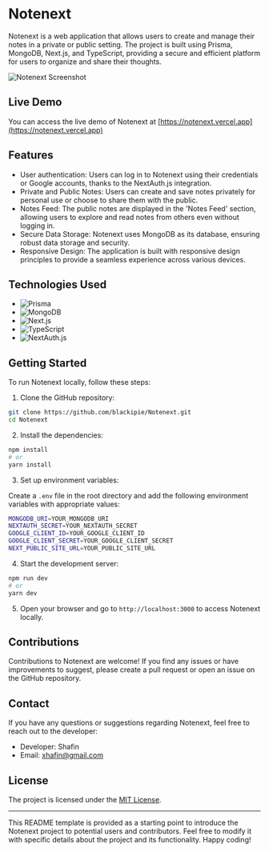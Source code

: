 # Notenext

Notenext is a web application that allows users to create and manage their notes in a private or public setting. The project is built using Prisma, MongoDB, Next.js, and TypeScript, providing a secure and efficient platform for users to organize and share their thoughts.

![Notenext Screenshot](https://notenext.vercel.app/logo.png)

## Live Demo

You can access the live demo of Notenext at [https://notenext.vercel.app](https://notenext.vercel.app)

## Features

- User authentication: Users can log in to Notenext using their credentials or Google accounts, thanks to the NextAuth.js integration.
- Private and Public Notes: Users can create and save notes privately for personal use or choose to share them with the public.
- Notes Feed: The public notes are displayed in the 'Notes Feed' section, allowing users to explore and read notes from others even without logging in.
- Secure Data Storage: Notenext uses MongoDB as its database, ensuring robust data storage and security.
- Responsive Design: The application is built with responsive design principles to provide a seamless experience across various devices.

## Technologies Used

- ![Prisma](https://img.shields.io/badge/-Prisma-2D3748?style=flat-square&logo=prisma&logoColor=white)
- ![MongoDB](https://img.shields.io/badge/-MongoDB-47A248?style=flat-square&logo=mongodb&logoColor=white)
- ![Next.js](https://img.shields.io/badge/-Next.js-000000?style=flat-square&logo=next.js&logoColor=white)
- ![TypeScript](https://img.shields.io/badge/-TypeScript-007ACC?style=flat-square&logo=typescript&logoColor=white)
- ![NextAuth.js](https://img.shields.io/badge/-NextAuth.js-000000?style=flat-square&logo=next.js&logoColor=white)

## Getting Started

To run Notenext locally, follow these steps:

1. Clone the GitHub repository:

```bash
git clone https://github.com/blackipie/Notenext.git
cd Notenext
```

2. Install the dependencies:

```bash
npm install
# or
yarn install
```

3. Set up environment variables:

Create a `.env` file in the root directory and add the following environment variables with appropriate values:

```bash
MONGODB_URI=YOUR_MONGODB_URI
NEXTAUTH_SECRET=YOUR_NEXTAUTH_SECRET
GOOGLE_CLIENT_ID=YOUR_GOOGLE_CLIENT_ID
GOOGLE_CLIENT_SECRET=YOUR_GOOGLE_CLIENT_SECRET
NEXT_PUBLIC_SITE_URL=YOUR_PUBLIC_SITE_URL
```

4. Start the development server:

```bash
npm run dev
# or
yarn dev
```

5. Open your browser and go to `http://localhost:3000` to access Notenext locally.

## Contributions

Contributions to Notenext are welcome! If you find any issues or have improvements to suggest, please create a pull request or open an issue on the GitHub repository.

## Contact

If you have any questions or suggestions regarding Notenext, feel free to reach out to the developer:

- Developer: Shafin
- Email: <xhafin@gmail.com>

## License

The project is licensed under the [MIT License](https://github.com/blackipie/notenext/blob/main/LICENSE).

---
This README template is provided as a starting point to introduce the Notenext project to potential users and contributors. Feel free to modify it with specific details about the project and its functionality. Happy coding!
